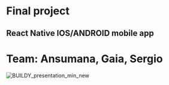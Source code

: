 # Final project

## React Native IOS/ANDROID mobile app

# Team: Ansumana, Gaia, Sergio

![BUILDY_presentation_min_new](https://user-images.githubusercontent.com/39328915/56850201-817e5480-68ff-11e9-8a91-2f90373db70a.gif)
